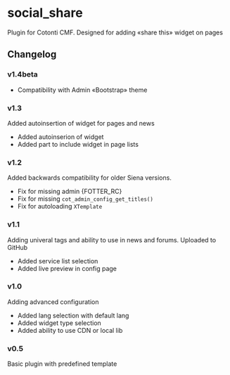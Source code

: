 social_share
============

Plugin for Cotonti CMF. Designed for adding «share this» widget on pages

Changelog
---------

### v1.4beta

+ Compatibility with Admin «Bootstrap» theme 

### v1.3

Added autoinsertion of widget for pages and news

* Added autoinserion of widget
* Added part to include widget in page lists

### v1.2

Added backwards compatibility for older Siena versions.

* Fix for missing admin {FOTTER_RC}
* Fix for missing `cot_admin_config_get_titles()`
* Fix for autoloading  `XTemplate`

### v1.1

Adding univeral tags and ability to use in news and forums. Uploaded to GitHub

* Added service list selection
* Added live preview in config page

### v1.0

Adding advanced configuration 

* Added lang selection with default lang
* Added widget type selection
* Added ability to use CDN or local lib 

### v0.5

Basic plugin with predefined template
